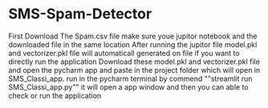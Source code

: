 # SMS-Spam-Detector

First Download The Spam.csv file 
make sure youe jupitor notebook and the downloaded file in the same location
After running the jupitor file model.pkl and vectorizer.pkl file will automaticall generated on file 
if you want to directly run the application 
Download these model.pkl and vectorizer.pkl file and open the pycharm app and paste in the project folder which will open in
SMS_Classi_app.
run in the pycharm terminal by commend ""streamlit run SMS_Classi_app.py""
it will open a app window and then you can able to check or run the application
